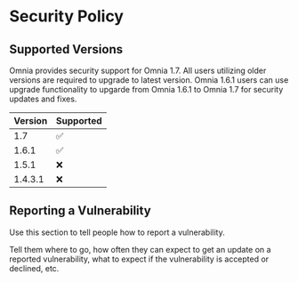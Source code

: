 # Security Policy

## Supported Versions

Omnia provides security support for Omnia 1.7. All users utilizing older versions are required to upgrade to latest version.
Omnia 1.6.1 users can use upgrade functionality to upgarde from Omnia 1.6.1 to Omnia 1.7 for security updates and fixes. 



| Version | Supported          |
| ------- | ------------------ |
| 1.7     | :white_check_mark: |
| 1.6.1   | :white_check_mark: |
| 1.5.1   | :x:                |
| 1.4.3.1 | :x:                |


## Reporting a Vulnerability

Use this section to tell people how to report a vulnerability.

Tell them where to go, how often they can expect to get an update on a
reported vulnerability, what to expect if the vulnerability is accepted or
declined, etc.
